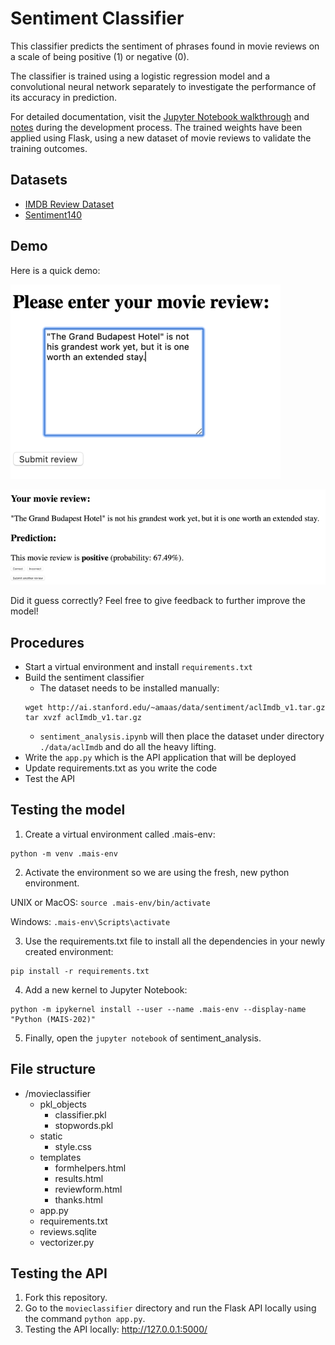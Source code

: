 # Sentiment Classifier

This classifier predicts the sentiment of phrases found in movie reviews on a scale of being positive (1) or negative (0).

The classifier is trained using a logistic regression model and a convolutional neural network separately to investigate the performance of its accuracy in prediction.

For detailed documentation, visit the [Jupyter Notebook walkthrough](https://github.com/cindywang3299/twitter-sentiment-analyzer/tree/master/models) and [notes](https://github.com/cindywang3299/twitter-sentiment-analyzer/tree/master/deliverables) during the development process. The trained weights have been applied using Flask, using a new dataset of movie reviews to validate the training outcomes.

## Datasets
- [IMDB Review Dataset](http://ai.stanford.edu/~amaas/data/sentiment/)
- [Sentiment140](http://ai.stanford.edu/~amaas/data/sentiment/)

## Demo
Here is a quick demo:


![alt text](https://github.com/cindywang3299/sentiment-analysis/blob/master/demo/submission.png)


![alt text](https://github.com/cindywang3299/sentiment-analysis/blob/master/demo/result.png)


Did it guess correctly? Feel free to give feedback to further improve the model!

## Procedures
- Start a virtual environment and install `requirements.txt`
- Build the sentiment classifier
  - The dataset needs to be installed manually:
  ```
  wget http://ai.stanford.edu/~amaas/data/sentiment/aclImdb_v1.tar.gz
  tar xvzf aclImdb_v1.tar.gz
  ```
  - `sentiment_analysis.ipynb` will then place the dataset under directory `./data/aclImdb` and do all the heavy lifting.
- Write the `app.py` which is the API application that will be deployed
- Update requirements.txt as you write the code
- Test the API

## Testing the model
1. Create a virtual environment called .mais-env:
```
python -m venv .mais-env
```
2. Activate the environment so we are using the fresh, new python environment.

UNIX or MacOS: `source .mais-env/bin/activate`

Windows: `.mais-env\Scripts\activate`

3. Use the requirements.txt file to install all the dependencies in your newly created environment:
```
pip install -r requirements.txt
```
4. Add a new kernel to Jupyter Notebook:
```
python -m ipykernel install --user --name .mais-env --display-name "Python (MAIS-202)"
```
5. Finally, open the `jupyter notebook` of sentiment_analysis.

## File structure
- /movieclassifier
  - pkl_objects
    - classifier.pkl
    - stopwords.pkl
  - static
    - style.css
  - templates
    - formhelpers.html
    - results.html
    - reviewform.html
    - thanks.html
  - app.py
  - requirements.txt
  - reviews.sqlite
  - vectorizer.py

## Testing the API
1. Fork this repository.
2. Go to the `movieclassifier` directory and run the Flask API locally using the command `python app.py`.
3. Testing the API locally: http://127.0.0.1:5000/
